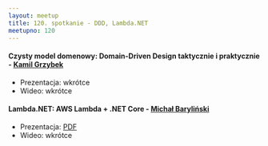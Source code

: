 ```yaml
---
layout: meetup
title: 120. spotkanie - DDD, Lambda.NET
meetupno: 120
---
```


#### Czysty model domenowy: Domain-Driven Design taktycznie i praktycznie - [Kamil Grzybek](https://twitter.com/kamgrzybek)
* Prezentacja: wkrótce
* Wideo: wkrótce

#### Lambda.NET: AWS Lambda + .NET Core - [Michał Baryliński](https://www.linkedin.com/in/michał-baryliński-51639a2a)
* Prezentacja: [PDF](/assets/Lambda.NET.pptx)
* Wideo: wkrótce
